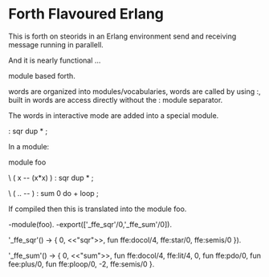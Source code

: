 Forth Flavoured Erlang
======================

This is forth on steorids in an Erlang environment send and receiving
message running in parallell.

And it is nearly functional ...


module based forth.

words are organized into modules/vocabularies, words are
called by using <module>:<function>, built in words are
access directly without the : module separator.

The words in interactive mode are added into a special module.

: sqr dup * ;


In a module:

module foo

\ ( x -- (x*x) )
: sqr dup * ;

\ ( <a1> .. <an> <n> -- <sum> )
: sum 0 do + loop ;

If compiled then this is translated into the module foo.


-module(foo).
-export(['_ffe_sqr'/0,'_ffe_sum'/0]).
	
'_ffe_sqr'() ->
  	{ 0, <<"sqr">>, fun ffe:docol/4, ffe:star/0, ffe:semis/0 }).

'_ffe_sum'() ->
        { 0, <<"sum">>, fun ffe:docol/4, ffe:lit/4, 0, 
	  fun ffe:pdo/0, 
	      fun fee:plus/0, 
	  fun ffe:ploop/0, -2, ffe:semis/0 }.
